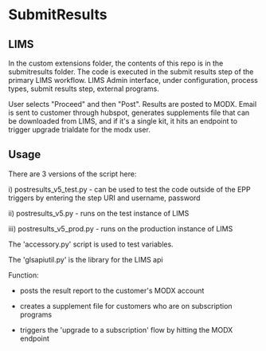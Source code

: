 # SubmitResults

## LIMS 

In the custom extensions folder, the contents of this repo is in the submitresults folder. The code is executed in the submit results step of the primary LIMS workflow. LIMS Admin interface, under configuration, process types, submit results step, external programs.

User selects "Proceed" and then "Post". Results are posted to MODX. Email is sent to customer through hubspot, generates supplements file that can be downloaded from LIMS, and if it's a single kit, it hits an endpoint to trigger upgrade trialdate for the modx user. 

## Usage

There are 3 versions of the script here:

i) postresults_v5_test.py - can be used to test the code outside of the EPP triggers by entering the step URI and username, password

ii) postresults_v5.py - runs on the test instance of LIMS

iii) postresults_v5_prod.py - runs on the production instance of LIMS

The 'accessory.py' script is used to test variables.

The 'glsapiutil.py' is the library for the LIMS api

Function:

- posts the result report to the customer's MODX account

- creates a supplement file for customers who are on subscription programs

- triggers the 'upgrade to a subscription' flow by hitting the MODX endpoint